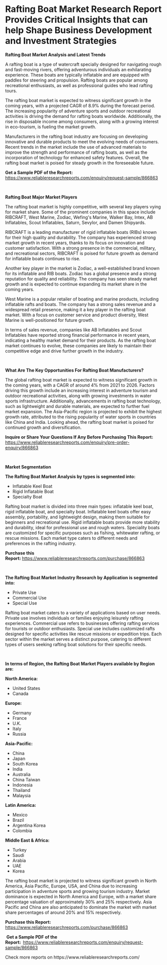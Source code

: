 <p><h1>Rafting Boat Market Research Report Provides Critical Insights that can help Shape Business Development and Investment Strategies</h1></p><p><strong>Rafting Boat Market Analysis and Latest Trends</strong></p>
<p><p>A rafting boat is a type of watercraft specially designed for navigating rough and fast-moving rivers, offering adventurous individuals an exhilarating experience. These boats are typically inflatable and are equipped with paddles for steering and propulsion. Rafting boats are popular among recreational enthusiasts, as well as professional guides who lead rafting tours.</p><p>The rafting boat market is expected to witness significant growth in the coming years, with a projected CAGR of 8.9% during the forecast period. The increasing popularity of adventure sports and outdoor recreational activities is driving the demand for rafting boats worldwide. Additionally, the rise in disposable income among consumers, along with a growing interest in eco-tourism, is fueling the market growth.</p><p>Manufacturers in the rafting boat industry are focusing on developing innovative and durable products to meet the evolving needs of consumers. Recent trends in the market include the use of advanced materials to improve the strength and performance of rafting boats, as well as the incorporation of technology for enhanced safety features. Overall, the rafting boat market is poised for steady growth in the foreseeable future.</p></p>
<p><strong>Get a Sample PDF of the Report:&nbsp;</strong> <a href="https://www.reliableresearchreports.com/enquiry/request-sample/866863">https://www.reliableresearchreports.com/enquiry/request-sample/866863</a></p>
<p>&nbsp;</p>
<p><strong>Rafting Boat Major Market Players</strong></p>
<p><p>The rafting boat market is highly competitive, with several key players vying for market share. Some of the prominent companies in this space include RIBCRAFT, West Marine, Zodiac, Wefing's Marine, Walker Bay, Intex, AB Inflatables, Scout Inflatables, Saturn, Sevylor, and Damen Shipyards.</p><p>RIBCRAFT is a leading manufacturer of rigid inflatable boats (RIBs) known for their high quality and durability. The company has experienced strong market growth in recent years, thanks to its focus on innovation and customer satisfaction. With a strong presence in the commercial, military, and recreational sectors, RIBCRAFT is poised for future growth as demand for inflatable boats continues to rise.</p><p>Another key player in the market is Zodiac, a well-established brand known for its inflatable and RIB boats. Zodiac has a global presence and a strong reputation for quality and reliability. The company has seen steady market growth and is expected to continue expanding its market share in the coming years.</p><p>West Marine is a popular retailer of boating and marine products, including inflatable rafts and boats. The company has a strong sales revenue and a widespread retail presence, making it a key player in the rafting boat market. With a focus on customer service and product diversity, West Marine is well-positioned for future growth.</p><p>In terms of sales revenue, companies like AB Inflatables and Scout Inflatables have reported strong financial performance in recent years, indicating a healthy market demand for their products. As the rafting boat market continues to evolve, these companies are likely to maintain their competitive edge and drive further growth in the industry.</p></p>
<p>&nbsp;</p>
<p><strong>What Are The Key Opportunities For Rafting Boat Manufacturers?</strong></p>
<p><p>The global rafting boat market is expected to witness significant growth in the coming years, with a CAGR of around 4% from 2021 to 2026. Factors driving this growth include an increasing interest in adventure tourism and outdoor recreational activities, along with growing investments in water sports infrastructure. Additionally, advancements in rafting boat technology, such as lightweight and durable materials, are expected to further fuel market expansion. The Asia-Pacific region is projected to exhibit the highest growth rate, attributed to the rising popularity of water sports in countries like China and India. Looking ahead, the rafting boat market is poised for continued growth and diversification.</p></p>
<p><strong>Inquire or Share Your Questions If Any Before Purchasing This Report:</strong> <a href="https://www.reliableresearchreports.com/enquiry/pre-order-enquiry/866863">https://www.reliableresearchreports.com/enquiry/pre-order-enquiry/866863</a></p>
<p>&nbsp;</p>
<p><strong>Market Segmentation</strong></p>
<p><strong>The Rafting Boat Market Analysis by types is segmented into:</strong></p>
<p><ul><li>Inflatable Keel Boat</li><li>Rigid Inflatable Boat</li><li>Specialty Boat</li></ul></p>
<p><p>Rafting boat market is divided into three main types: inflatable keel boat, rigid inflatable boat, and specialty boat. Inflatable keel boats offer easy assembly, portability, and lightweight design, making them suitable for beginners and recreational use. Rigid inflatable boats provide more stability and durability, ideal for professional use and rough waters. Speciality boats are customized for specific purposes such as fishing, whitewater rafting, or rescue missions. Each market type caters to different needs and preferences in the rafting industry.</p></p>
<p><strong>Purchase this Report:&nbsp;</strong><a href="https://www.reliableresearchreports.com/purchase/866863">https://www.reliableresearchreports.com/purchase/866863</a></p>
<p>&nbsp;</p>
<p><strong>The Rafting Boat Market Industry Research by Application is segmented into:</strong></p>
<p><ul><li>Private Use</li><li>Commercial Use</li><li>Special Use</li></ul></p>
<p><p>Rafting boat market caters to a variety of applications based on user needs. Private use involves individuals or families enjoying leisurely rafting experiences. Commercial use refers to businesses offering rafting services for tourists or outdoor enthusiasts. Special use includes customized rafts designed for specific activities like rescue missions or expedition trips. Each sector within the market serves a distinct purpose, catering to different types of users seeking rafting boat solutions for their specific needs.</p></p>
<p>&nbsp;</p>
<p><strong>In terms of Region, the Rafting Boat Market Players available by Region are:</strong></p>
<p>
    <p> <strong> North America: </strong>
        <ul>
            <li>United States</li>
            <li>Canada</li>
        </ul>
        </p> 
    <p> <strong> Europe: </strong>
        <ul>
            <li>Germany</li>
            <li>France</li>
            <li>U.K.</li>
            <li>Italy</li>
            <li>Russia</li>
        </ul>
        </p> 
    <p> <strong> Asia-Pacific: </strong>
        <ul>
            <li>China</li>
            <li>Japan</li>
            <li>South Korea</li>
            <li>India</li>
            <li>Australia</li>
            <li>China Taiwan</li>
            <li>Indonesia</li>
            <li>Thailand</li>
            <li>Malaysia</li>
        </ul>
        </p> 
    <p> <strong> Latin America: </strong>
        <ul>
            <li>Mexico</li>
            <li>Brazil</li>
            <li>Argentina Korea</li>
            <li>Colombia</li>
        </ul>
        </p> 
    <p> <strong> Middle East & Africa: </strong>
        <ul>
            <li>Turkey</li>
            <li>Saudi</li>
            <li>Arabia</li>
            <li>UAE</li>
            <li>Korea</li>
        </ul>
    </p>
    </p>
<p><p>The rafting boat market is projected to witness significant growth in North America, Asia Pacific, Europe, USA, and China due to increasing participation in adventure sports and growing tourism industry. Market dominance is expected in North America and Europe, with a market share percentage valuation of approximately 30% and 25% respectively. Asia Pacific and China are also anticipated to dominate the market with market share percentages of around 20% and 15% respectively.</p></p>
<p><strong>Purchase this Report: </strong><a href="https://www.reliableresearchreports.com/purchase/866863">https://www.reliableresearchreports.com/purchase/866863</a></p>
<p>&nbsp;<strong>Get a Sample PDF of the Report:&nbsp;&nbsp;</strong><a href="https://www.reliableresearchreports.com/enquiry/request-sample/866863">https://www.reliableresearchreports.com/enquiry/request-sample/866863</a></p>
<p><strong></strong></p>
<p>Check more reports on https://www.reliableresearchreports.com/</p>